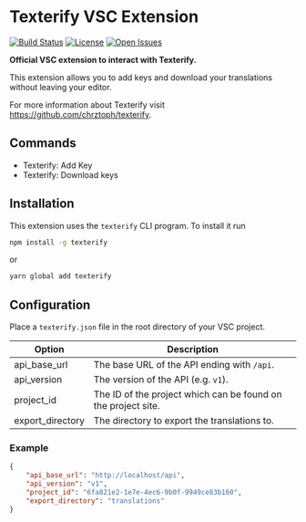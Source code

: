 # Texterify VSC Extension

[![Build Status](https://travis-ci.org/chrztoph/texterify-vsc.svg?branch=master)](https://travis-ci.org/chrztoph/texterify-vsc) [![License](https://img.shields.io/github/license/chrztoph/texterify-vsc.svg)](https://img.shields.io/github/license/chrztoph/texterify-vsc.svg) [![Open Issues](https://img.shields.io/github/issues-raw/chrztoph/texterify-vsc.svg)](https://img.shields.io/github/issues-raw/chrztoph/texterify-vsc.svg)

**Official VSC extension to interact with Texterify.**

This extension allows you to add keys and download your translations without leaving your editor.

For more information about Texterify visit https://github.com/chrztoph/texterify.

## Commands

- Texterify: Add Key
- Texterify: Download keys

## Installation

This extension uses the `texterify` CLI program. To install it run
```sh
npm install -g texterify
```
or
```sh
yarn global add texterify
```

## Configuration

Place a `texterify.json` file in the root directory of your VSC project.

| Option | Description |
| --- | --- |
| api_base_url | The base URL of the API ending with `/api`. |
| api_version | The version of the API (e.g. `v1`). |
| project_id | The ID of the project which can be found on the project site. |
| export_directory | The directory to export the translations to. |

### Example

```json
{
    "api_base_url": "http://localhost/api",
    "api_version": "v1",
    "project_id": "6fa821e2-1e7e-4ec6-9b0f-9949ce83b160",
    "export_directory": "translations"
}

```
